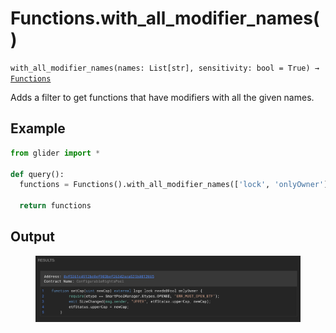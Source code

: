 # Functions.with\_all\_modifier\_names()

`with_all_modifier_names(names: List[str], sensitivity: bool = True) →` [`Functions`](./)

Adds a filter to get functions that have modifiers with all the given names.

## Example

```python
from glider import *

def query():
  functions = Functions().with_all_modifier_names(['lock', 'onlyOwner']).exec(1)

  return functions
```

## Output

<figure><img src="../../../.gitbook/assets/image (13) (1).png" alt=""><figcaption></figcaption></figure>
